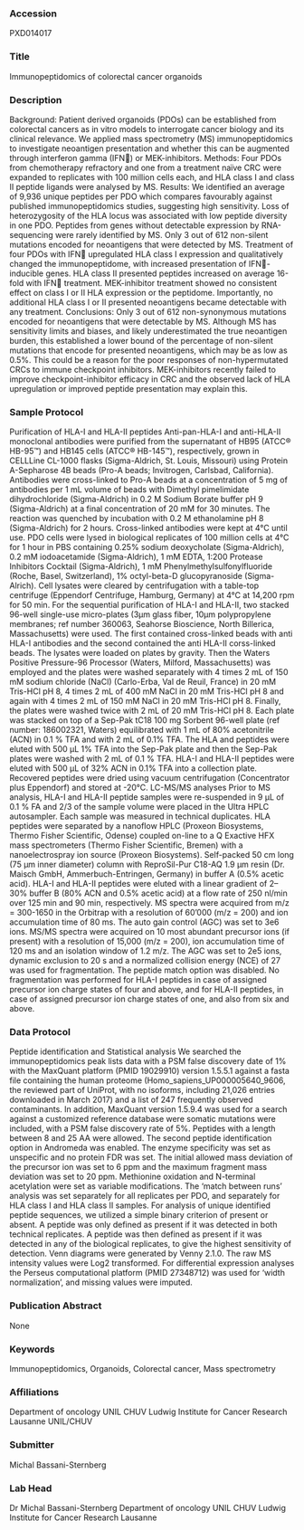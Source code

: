### Accession
PXD014017

### Title
Immunopeptidomics of colorectal cancer organoids

### Description
Background: Patient derived organoids (PDOs) can be established from colorectal cancers as in vitro models to interrogate cancer biology and its clinical relevance. We applied mass spectrometry (MS) immunopeptidomics to investigate neoantigen presentation and whether this can be augmented through interferon gamma (IFN) or MEK-inhibitors. Methods: Four PDOs from chemotherapy refractory and one from a treatment naïve CRC were expanded to replicates with 100 million cells each, and HLA class I and class II peptide ligands were analysed by MS. Results: We identified an average of 9,936 unique peptides per PDO which compares favourably against published immunopeptidomics studies, suggesting high sensitivity. Loss of heterozygosity of the HLA locus was associated with low peptide diversity in one PDO. Peptides from genes without detectable expression by RNA-sequencing were rarely identified by MS. Only 3 out of 612 non-silent mutations encoded for neoantigens that were detected by MS. Treatment of four PDOs with IFN upregulated HLA class I expression and qualitatively changed the immunopeptidome, with increased presentation of IFN-inducible genes. HLA class II presented peptides increased on average 16-fold with IFN treatment. MEK-inhibitor treatment showed no consistent effect on class I or II HLA expression or the peptidome. Importantly, no additional HLA class I or II presented neoantigens became detectable with any treatment.  Conclusions: Only 3 out of 612 non-synonymous mutations encoded for neoantigens that were detectable by MS. Although MS has sensitivity limits and biases, and likely underestimated the true neoantigen burden, this established a lower bound of the percentage of non-silent mutations that encode for presented neoantigens, which may be as low as 0.5%. This could be a reason for the poor responses of non-hypermutated CRCs to immune checkpoint inhibitors. MEK-inhibitors recently failed to improve checkpoint-inhibitor efficacy in CRC and the observed lack of HLA upregulation or improved peptide presentation may explain this.

### Sample Protocol
Purification of HLA-I and HLA-II peptides Anti-pan-HLA-I and anti-HLA-II monoclonal antibodies were purified from the supernatant of HB95 (ATCC® HB-95™) and HB145 cells (ATCC® HB-145™), respectively, grown in CELLLine CL-1000 flasks (Sigma-Aldrich, St. Louis, Missouri) using Protein A-Sepharose 4B beads (Pro-A beads; Invitrogen, Carlsbad, California). Antibodies were cross-linked to Pro-A beads at a concentration of 5 mg of antibodies per 1 mL volume of beads with Dimethyl pimelimidate dihydrochloride (Sigma-Aldrich) in 0.2 M Sodium Borate buffer pH 9 (Sigma-Aldrich) at a final concentration of 20 mM for 30 minutes. The reaction was quenched by incubation with 0.2 M ethanolamine pH 8 (Sigma-Aldrich) for 2 hours. Cross-linked antibodies were kept at 4°C until use.  PDO cells were lysed in biological replicates of 100 million cells at 4°C for 1 hour in PBS containing 0.25% sodium deoxycholate (Sigma-Aldrich), 0.2 mM iodoacetamide (Sigma-Aldrich), 1 mM EDTA, 1:200 Protease Inhibitors Cocktail (Sigma-Aldrich), 1 mM Phenylmethylsulfonylfluoride (Roche, Basel, Switzerland), 1% octyl-beta-D glucopyranoside (Sigma-Alrich). Cell lysates were cleared by centrifugation with a table-top centrifuge (Eppendorf Centrifuge, Hamburg, Germany) at 4°C at 14,200 rpm for 50 min. For the sequential purification of HLA-I and HLA-II, two stacked 96-well single-use micro-plates (3µm glass fiber, 10µm polypropylene membranes; ref number 360063, Seahorse Bioscience, North Billerica, Massachusetts) were used. The first contained cross-linked beads with anti HLA-I antibodies and the second contained the anti HLA-II corss-linked beads. The lysates were loaded on plates by gravity. Then the Waters Positive Pressure-96 Processor (Waters, Milford, Massachusetts) was employed and the plates were washed separately with 4 times 2 mL of 150 mM sodium chloride (NaCl) (Carlo-Erba, Val de Reuil, France) in 20 mM Tris-HCl pH 8, 4 times 2 mL of 400 mM NaCl in 20 mM Tris-HCl pH 8 and again with 4 times 2 mL of 150 mM NaCl in 20 mM Tris-HCl pH 8. Finally, the plates were washed twice with 2 mL of 20 mM Tris-HCl pH 8. Each plate was stacked on top of a Sep-Pak tC18 100 mg Sorbent 96-well plate (ref number: 186002321, Waters) equilibrated with 1 mL of 80% acetonitrile (ACN) in 0.1 % TFA and with 2 mL of 0.1% TFA. The HLA and peptides were eluted with 500 µL 1% TFA into the Sep-Pak plate and then the Sep-Pak plates were washed with 2 mL of 0.1 % TFA. HLA-I and HLA-II peptides were eluted with 500 µL of 32% ACN in 0.1% TFA into a collection plate. Recovered peptides were dried using vacuum centrifugation (Concentrator plus Eppendorf) and stored at -20°C. LC-MS/MS analyses Prior to MS analysis, HLA-I and HLA-II peptide samples were re-suspended in 9 µL of 0.1 % FA  and 2/3 of the sample volume were placed in the Ultra HPLC autosampler. Each sample was measured in technical duplicates. HLA peptides were separated by a nanoflow HPLC (Proxeon Biosystems, Thermo Fisher Scientific, Odense) coupled on-line to a Q Exactive HFX mass spectrometers (Thermo Fisher Scientific, Bremen) with a nanoelectrospray ion source (Proxeon Biosystems). Self-packed 50 cm long (75 μm inner diameter) column with ReproSil-Pur C18-AQ 1.9 μm resin (Dr. Maisch GmbH, Ammerbuch-Entringen, Germany) in buffer A (0.5% acetic acid). HLA-I and HLA-II peptides were eluted with a linear gradient of 2–30% buffer B (80% ACN and 0.5% acetic acid) at a flow rate of 250 nl/min over 125 min  and 90 min, respectively. MS spectra were acquired from m/z = 300-1650 in the Orbitrap with a resolution of 60’000 (m/z = 200) and ion accumulation time of 80 ms. The auto gain control (AGC) was set to 3e6 ions. MS/MS spectra were acquired on 10 most abundant precursor ions (if present) with a resolution of 15,000 (m/z = 200), ion accumulation time of 120 ms and an isolation window of 1.2 m/z. The AGC was set to 2e5 ions, dynamic exclusion to 20 s and a normalized collision energy (NCE) of 27 was used for fragmentation. The peptide match option was disabled. No fragmentation was performed for HLA-I peptides in case of assigned precursor ion charge states of four and above, and for HLA-II peptides, in case of assigned precursor ion charge states of one, and also from six and above.

### Data Protocol
Peptide identification and Statistical analysis We searched the immunopeptidomics peak lists data with a PSM false discovery date of 1% with the MaxQuant platform (PMID 19029910) version 1.5.5.1 against a fasta file containing the human proteome (Homo_sapiens_UP000005640_9606, the reviewed part of UniProt, with no isoforms, including 21,026 entries downloaded in March 2017) and a  list of 247 frequently observed contaminants. In addition, MaxQuant version 1.5.9.4 was used for a search against a customized reference database were somatic mutations were included, with a PSM false discovery rate of 5%. Peptides with a length between 8 and 25 AA were allowed. The second peptide identification option in Andromeda was enabled. The enzyme specificity was set as unspecific and no protein FDR was set. The initial allowed mass deviation of the precursor ion was set to 6 ppm and the maximum fragment mass deviation was set to 20 ppm. Methionine oxidation and N-terminal acetylation were set as variable modifications. The ‘match between runs’ analysis was set separately for all replicates per PDO, and separately for HLA class I and HLA class II samples. For analysis of unique identified peptide sequences, we utilized a simple binary criterion of present or absent. A peptide was only defined as present if it was detected in both technical replicates. A peptide was then defined as present if it was detected in any of the biological replicates, to give the highest sensitivity of detection. Venn diagrams were generated by Venny 2.1.0. The raw MS intensity values were Log2 transformed. For differential expression analyses the Perseus computational platform (PMID 27348712) was used for ‘width normalization’, and missing values were imputed.

### Publication Abstract
None

### Keywords
Immunopeptidomics, Organoids, Colorectal cancer, Mass spectrometry

### Affiliations
Department of oncology UNIL CHUV Ludwig Institute for Cancer Research Lausanne
UNIL/CHUV

### Submitter
Michal Bassani-Sternberg

### Lab Head
Dr Michal Bassani-Sternberg
Department of oncology UNIL CHUV Ludwig Institute for Cancer Research Lausanne


